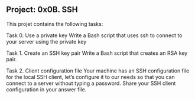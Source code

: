 Project: 0x0B. SSH
------------------------------------
This projet contains the following tasks:

Task 0. Use a private key
Write a Bash script that uses ssh to connect to your server using the private key

Task 1. Create an SSH key pair
Write a Bash script that creates an RSA key pair.

Task 2. Client configuration file
Your machine has an SSH configuration file for the local SSH client, let’s configure it to our needs so that you can connect to a server without typing a password. Share your SSH client configuration in your answer file.
